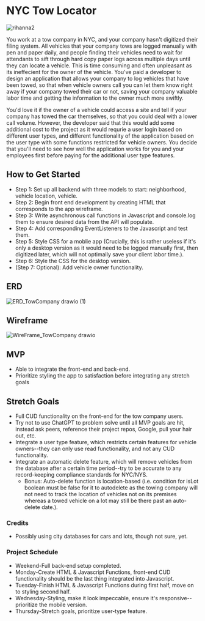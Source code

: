 # NYC Tow Locator

![rihanna2](https://github.com/user-attachments/assets/91d34404-a7f2-403b-8645-a92068b1eac4)


You work at a tow company in NYC, and your company hasn't digitized their filing system. All vehicles that your company tows are logged manually with pen and paper daily, and people finding their vehicles need to wait for attendants to sift through hard copy paper logs across multiple days until they can locate a vehicle. This is time consuming and often unpleasant as its ineffecient for the owner of the vehicle. You've paid a developer to design an application that allows your company to log vehicles that have been towed, so that when vehicle owners call you can let them know right away if your company towed their car or not, saving your company valuable labor time and getting the information to the owner much more swiftly. 

You'd love it if the owner of a vehicle could access a site and tell if your company has towed the car themselves, so that you could deal with a lower call volume. However, the developer said that this would add some additional cost to the project as it would requrie a user login based on different user types, and different functionality of the application based on the user type with some functions restricted for vehicle owners. You decide that you'll need to see how well the application works for you and your employees first before paying for the additional user type features.

## How to Get Started
- Step 1: Set up all backend with three models to start: neighborhood, vehicle location, vehicle.
- Step 2: Begin front end development by creating HTML that corresponds to the app wireframe.
- Step 3: Write asynchronous call functions in Javascript and console.log them to ensure desired data from the API will populate.
- Step 4: Add corresponding EventListeners to the Javascript and test them.
- Step 5: Style CSS for a moblie app (Crucially, this is rather useless if it's only a desktop version as it would need to be logged manually first, then digitized later, which will not optimally save your client labor time.).
- Step 6: Style the CSS for the desktop version.
- (Step 7: Optional): Add vehicle owner functionality. 


## ERD
![ERD_TowCompany drawio (1)](https://github.com/user-attachments/assets/c2d9b3bb-be5c-4078-aab2-e58c0d09eb70)

## Wireframe
![WireFrame_TowCompany drawio](https://github.com/user-attachments/assets/cee04fe1-03f1-47e0-a338-bd05369d73a3)

## MVP
- Able to integrate the front-end and back-end. 
- Prioritize styling the app to satisfaction before integrating any stretch goals

  
## Stretch Goals
- Full CUD functionality on the front-end for the tow company users.
- Try not to use ChatGPT to problem solve until all MVP goals are hit, instead ask peers, reference their project repos, Google, pull your hair out, etc.
- Integrate a user type feature, which restricts certain features for vehicle owners--they can only use read functionality, and not any CUD functionality. 
- Integrate an automatic delete feature, which will remove vehicles from the database after a certain time period--try to be accurate to any record-keeping compliance standards for NYC/NYS. 
  - Bonus: Auto-delete function is location-based (i.e. condition for isLot boolean must be false for it to autodelete as the towing company will not need to track the location of vehicles not on its premises whereas a towed vehicle on a lot may still be there past an auto-delete date.). 

### Credits
- Possibly using city databases for cars and lots, though not sure, yet.

### Project Schedule
- Weekend-Full back-end setup completed. 
- Monday-Create HTML & Javascript Functions, front-end CUD functionality should be the last thing integrated into Javascript.
- Tuesday-Finish HTML & Javascript Functions during first half, move on to styling second half. 
- Wednesday-Styling, make it look impeccable, ensure it's responsive--prioritize the mobile version.
- Thursday-Stretch goals, prioritize user-type feature.

